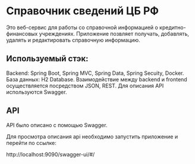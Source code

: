 # Cправочник сведений ЦБ РФ

Это веб-сервис для работы со справочной информацией о кредитно-финансовых учреждениях.
Приложение позвляет получать, добавлять, удалять и редактировать справочную информацию.

## Используемый стэк:
Backend: Spring Boot, Spring MVC, Spring Data, Spring Secuity, Docker.
База данных: H2 Database.
Взаимодействие между backend и frontend осуществляется посредством JSON, REST.
Для описания API используются Swagger.
   
## API
API было описано с помощью Swagger.

Для просмотра описания api необходимо запустить приложение и перейти по ссылке:

http://localhost:9090/swagger-ui/#/
